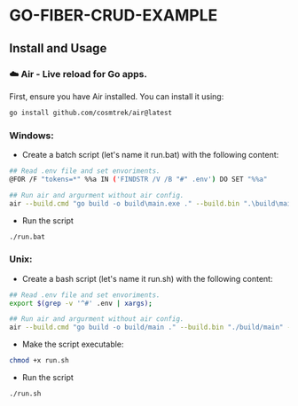 # **GO-FIBER-CRUD-EXAMPLE**

## Install and Usage

### ☁️ Air - Live reload for Go apps.
First, ensure you have Air installed. You can install it using:
```bash
go install github.com/cosmtrek/air@latest
```

### Windows:
- Create a batch script (let's name it run.bat) with the following content:
```bash
## Read .env file and set envoriments.
@FOR /F "tokens=*" %%a IN ('FINDSTR /V /B "#" .env') DO SET "%%a"

## Run air and argurment without air config.
air --build.cmd "go build -o build\main.exe ." --build.bin ".\build\main.exe" -tmp_dir ".\build\"
```
- Run the script
```bash
./run.bat
```


### Unix:
- Create a bash script (let's name it run.sh) with the following content:
```bash
## Read .env file and set envoriments.
export $(grep -v '^#' .env | xargs);

## Run air and argurment without air config.
air --build.cmd "go build -o build/main ." --build.bin "./build/main" -tmp_dir "./build"
```

- Make the script executable:
```bash
chmod +x run.sh
```

- Run the script
```bash
./run.sh
```